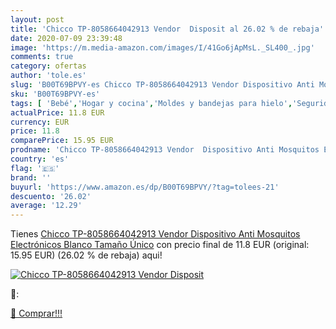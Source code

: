 ```yaml
---
layout: post
title: 'Chicco TP-8058664042913 Vendor  Disposit al 26.02 % de rebaja'
date: 2020-07-09 23:39:48
image: 'https://m.media-amazon.com/images/I/41Go6jApMsL._SL400_.jpg'
comments: true
category: ofertas
author: 'tole.es'
slug: 'B00T69BPVY-es Chicco TP-8058664042913 Vendor Dispositivo Anti Mosquitos...'
sku: 'B00T69BPVY-es'
tags: [ 'Bebé','Hogar y cocina','Moldes y bandejas para hielo','Seguridad','Utensilios de bar','Utensilios de cocina','Vigilabebés','chicco', ]
actualPrice: 11.8 EUR
currency: EUR
price: 11.8
comparePrice: 15.95 EUR
prodname: 'Chicco TP-8058664042913 Vendor  Dispositivo Anti Mosquitos Electrónicos  Blanco  Tamaño Único'
country: 'es'
flag: '🇪🇸'
brand: ''
buyurl: 'https://www.amazon.es/dp/B00T69BPVY/?tag=tolees-21'
descuento: '26.02'
average: '12.29'
---
```


Tienes [Chicco TP-8058664042913 Vendor  Dispositivo Anti Mosquitos Electrónicos  Blanco  Tamaño Único](https://www.amazon.es/dp/B00T69BPVY/?tag=tolees-21) con precio final de  11.8 EUR (original: 15.95 EUR) (26.02 %  de rebaja) aqui!

[![Chicco TP-8058664042913 Vendor  Disposit](https://m.media-amazon.com/images/I/41Go6jApMsL._SL400_.jpg)](https://www.amazon.es/dp/B00T69BPVY/?tag=tolees-21)

🔎:


[🛒 Comprar!!!](https://www.amazon.es/dp/B00T69BPVY/?tag=tolees-21)
